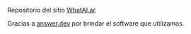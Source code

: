 Repositorio del sitio [WhatAI.ar](https://whatai.ar).

Gracias a [answer.dev](https://answer.dev) por brindar el software que utilizamos.
